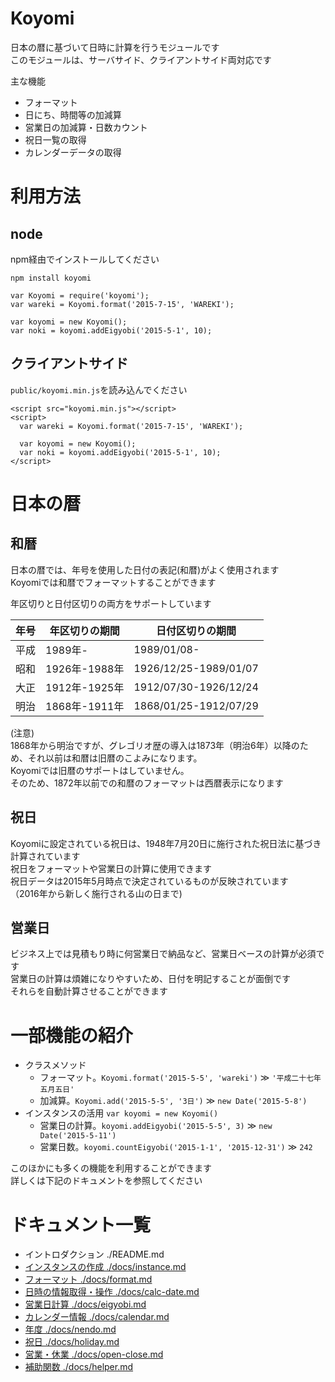 # Koyomi

日本の暦に基づいて日時に計算を行うモジュールです  
このモジュールは、サーバサイド、クライアントサイド両対応です

主な機能

  + フォーマット
  + 日にち、時間等の加減算
  + 営業日の加減算・日数カウント
  + 祝日一覧の取得
  + カレンダーデータの取得

# 利用方法

## node

npm経由でインストールしてください

`npm install koyomi`

```
var Koyomi = require('koyomi');
var wareki = Koyomi.format('2015-7-15', 'WAREKI');

var koyomi = new Koyomi();
var noki = koyomi.addEigyobi('2015-5-1', 10);
```

## クライアントサイド

`public/koyomi.min.js`を読み込んでください

```
<script src="koyomi.min.js"></script>
<script>
  var wareki = Koyomi.format('2015-7-15', 'WAREKI');

  var koyomi = new Koyomi();
  var noki = koyomi.addEigyobi('2015-5-1', 10);
</script>
```

# 日本の暦

## 和暦

日本の暦では、年号を使用した日付の表記(和暦)がよく使用されます  
Koyomiでは和暦でフォーマットすることができます

年区切りと日付区切りの両方をサポートしています

| 年号 | 年区切りの期間 | 日付区切りの期間      |
|------|--------------- |-----------------------|
| 平成 | 1989年-        | 1989/01/08-           |
| 昭和 | 1926年-1988年  | 1926/12/25-1989/01/07 |
| 大正 | 1912年-1925年  | 1912/07/30-1926/12/24 |
| 明治 | 1868年-1911年  | 1868/01/25-1912/07/29 |

(注意)  
1868年から明治ですが、グレゴリオ歴の導入は1873年（明治6年）以降のため、それ以前は和暦は旧暦のこよみになります。  
Koyomiでは旧暦のサポートはしていません。  
そのため、1872年以前での和暦のフォーマットは西暦表示になります  

## 祝日

Koyomiに設定されている祝日は、1948年7月20日に施行された祝日法に基づき計算されています  
祝日をフォーマットや営業日の計算に使用できます  
祝日データは2015年5月時点で決定されているものが反映されています  
（2016年から新しく施行される山の日まで)

## 営業日

ビジネス上では見積もり時に何営業日で納品など、営業日ベースの計算が必須です  
営業日の計算は煩雑になりやすいため、日付を明記することが面倒です  
それらを自動計算させることができます


# 一部機能の紹介

  + クラスメソッド
      + フォーマット。`Koyomi.format('2015-5-5', 'wareki')` &#x226B; `'平成二十七年五月五日'`
      + 加減算。`Koyomi.add('2015-5-5', '3日')` &#x226B; `new Date('2015-5-8')`
  + インスタンスの活用 `var koyomi = new Koyomi()`
      + 営業日の計算。`koyomi.addEigyobi('2015-5-5', 3)` &#x226B; `new Date('2015-5-11')`
      + 営業日数。`koyomi.countEigyobi('2015-1-1', '2015-12-31')` &#x226B; `242`

このほかにも多くの機能を利用することができます  
詳しくは下記のドキュメントを参照してください


# ドキュメント一覧

  + イントロダクション ./README.md
  + [インスタンスの作成 ./docs/instance.md](./docs/instance.md)
  + [フォーマット ./docs/format.md](./docs/format.md)
  + [日時の情報取得・操作 ./docs/calc-date.md](./docs/calc-date.md)
  + [営業日計算 ./docs/eigyobi.md](./docs/eigyobi.md)
  + [カレンダー情報 ./docs/calendar.md](./docs/calendar.md)
  + [年度 ./docs/nendo.md](./docs/nendo.md)
  + [祝日 ./docs/holiday.md](./docs/holiday.md)
  + [営業・休業 ./docs/open-close.md](./docs/open-close.md)
  + [補助関数 ./docs/helper.md](./docs/helper.md)
